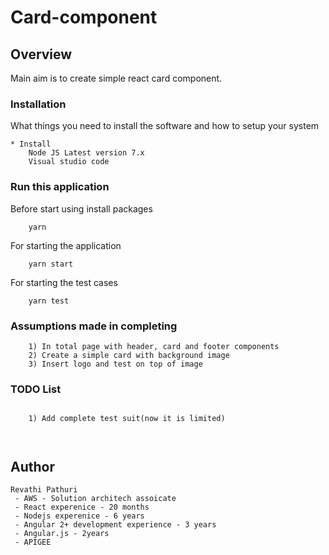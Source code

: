 # Card-component

## Overview

Main aim is to create simple react card component.

### Installation

What things you need to install the software and how to setup your system

```
* Install
	Node JS Latest version 7.x
    Visual studio code

```

### Run this application

Before start using install packages

```
    yarn
```

For starting the application

```
    yarn start
```

For starting the test cases

```
    yarn test
```

### Assumptions made in completing

```
    1) In total page with header, card and footer components
    2) Create a simple card with background image
    3) Insert logo and test on top of image

```

### TODO List

```

    1) Add complete test suit(now it is limited)



```

## Author

    Revathi Pathuri
     - AWS - Solution architech assoicate
     - React experenice - 20 months
     - Nodejs experenice - 6 years
     - Angular 2+ development experience - 3 years
     - Angular.js - 2years
     - APIGEE
